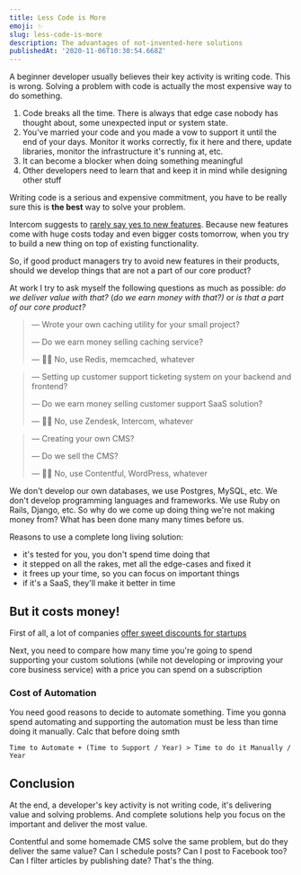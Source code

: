 ```yaml
---
title: Less Code is More
emoji: ✨
slug: less-code-is-more
description: The advantages of not-invented-here solutions
publishedAt: '2020-11-06T10:30:54.668Z'
---
```


A beginner developer usually believes their key activity is writing code. This is wrong. Solving a problem with code is actually the most expensive way to do something.

1. Code breaks all the time. There is always that edge case nobody has thought about, some unexpected input or system state.
2. You've married your code and you made a vow to support it until the end of your days. Monitor it works correctly, fix it here and there, update libraries, monitor the infrastructure it's running at, etc.
3. It can become a blocker when doing something meaningful
4. Other developers need to learn that and keep it in mind while designing other stuff

Writing code is a serious and expensive commitment, you have to be really sure this is **the best** way to solve your problem.

Intercom suggests to [rarely say yes to new features](https://www.intercom.com/blog/rarely-say-yes-to-feature-requests/). Because new features come with huge costs today and even bigger costs tomorrow, when you try to build a new thing on top of existing functionality.

So, if good product managers try to avoid new features in their products, should we develop things that are not a part of our core product?

At work I try to ask myself the following questions as much as possible: _do we deliver value with that?_ (_do we earn money with that?)_ or _is that a part of our core product?_

> — Wrote your own caching utility for your small project?
>
> — Do we earn money selling caching service?
>
> — 🙅‍♂️ No, use Redis, memcached, whatever

> — Setting up customer support ticketing system on your backend and frontend?
>
> — Do we earn money selling customer support SaaS solution?
>
> — 🙅‍♂️ No, use Zendesk, Intercom, whatever

> — Creating your own CMS?
>
> — Do we sell the CMS?
>
> — 🙅‍♂️ No, use Contentful, WordPress, whatever

We don't develop our own databases, we use Postgres, MySQL, etc. We don't develop programming languages and frameworks. We use Ruby on Rails, Django, etc. So why do we come up doing thing we're not making money from? What has been done many many times before us.

Reasons to use a complete long living solution:

- it's tested for you, you don't spend time doing that
- it stepped on all the rakes, met all the edge-cases and fixed it
- it frees up your time, so you can focus on important things
- if it's a SaaS, they'll make it better in time

## But it costs money!

First of all, a lot of companies [offer sweet discounts for startups](http://freefor.dev)

Next, you need to compare how many time you're going to spend supporting your custom solutions (while not developing or improving your core business service) with a price you can spend on a subscription

### Cost of Automation

You need good reasons to decide to automate something. Time you gonna spend automating and supporting the automation must be less than time doing it manually. Calc that before doing smth

```
Time to Automate + (Time to Support / Year) > Time to do it Manually / Year
```

## Conclusion

At the end, a developer's key activity is not writing code, it's delivering value and solving problems. And complete solutions help you focus on the important and deliver the most value.

Contentful and some homemade CMS solve the same problem, but do they deliver the same value? Can I schedule posts? Can I post to Facebook too? Can I filter articles by publishing date? That's the thing.
